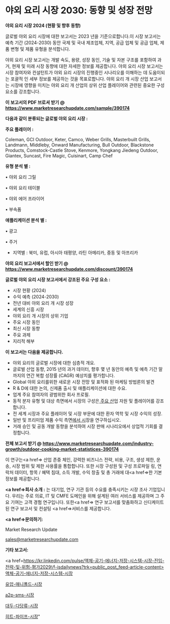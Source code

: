 # 야외 요리 시장 2030: 동향 및 성장 전망

<strong>야외 요리 시장 2024 (현황 및 향후 동향)</strong>

글로벌 야외 요리 시장에 대한 보고서는 2023 년을 기준으로합니다.이 시장 보고서는 예측 기간 (2024-2030) 동안 국제 및 국내 제조업체, 지역, 공급 업체 및 공급 업체, 제품 변형 및 제품 유형을 분석합니다.

야외 요리 시장 보고서는 개발 속도, 용량, 성장 동인, 기술 및 자본 구조를 포함하여 과거, 현재 및 미래 시장 동향에 대한 자세한 정보를 제공합니다. 야외 요리 시장 보고서는 시장 참여자와 컨설턴트가 야외 요리 시장의 진행중인 시나리오를 이해하는 데 도움이되는 포괄적 인 세부 정보를 제공하는 것을 목표로합니다. 야외 요리 개 시장 산업 보고서는 시장에 영향을 미치는 야외 요리 개 산업의 상위 산업 플레이어와 관련된 중요한 구성 요소를 강조합니다.



<strong>이 보고서의 PDF 브로셔 받기 @ <a href=https://www.marketresearchupdate.com/sample/390174>https://www.marketresearchupdate.com/sample/390174</a></strong>



<strong>다음과 같이 분류되는 글로벌 야외 요리 시장 :</strong>



<strong>주요 플레이어 :</strong>

Coleman, GCI Outdoor, Keter, Camco, Weber Grills, Masterbuilt Grills, Landmann, Middleby, Onward Manufacturing, Bull Outdoor, Blackstone Products, Comstock-Castle Stove, Kenmore, Yongkang Jiedeng Outdoor, Giantex, Suncast, Fire Magic, Cuisinart, Camp Chef



<strong>유형 분석 별 :</strong>

• 야외 요리 그릴

• 야외 요리 테이블

• 야외 에어 프라이어

• 부속품



<strong>애플리케이션 분석 별 :</strong>

• 광고

• 주거

<ul>
  <li>지역별 : 북미, 유럽, 아시아 태평양, 라틴 아메리카, 중동 및 아프리카</li>
</ul>


<strong>야외 요리 보고서에서 할인 받기 @ <a href=https://www.marketresearchupdate.com/discount/390174>https://www.marketresearchupdate.com/discount/390174</a></strong>



<strong>글로벌 야외 요리 시장 보고서에서 강조된 주요 구성 요소 :</strong>
<ul>
  <li>시장 현황 (2024)</li>
  <li>수익 예측 (2024-2030)</li>
  <li>전년 대비 야외 요리 개 시장 성장</li>
  <li>세계의 신흥 시장</li>
  <li>야외 요리 개 시장의 상위 기업</li>
  <li>주요 시장 동인</li>
  <li>최신 시장 동향</li>
  <li>주요 과제</li>
  <li>지리적 해부</li>
</ul>


<strong>이 보고서는 다음을 제공합니다.</strong>
<ul>
  <li>야외 요리의 글로벌 시장에 대한 심층적 개요.</li>
  <li>글로벌 산업 동향, 2015 년의 과거 데이터, 향후 몇 년 동안의 예측 및 예측 기간 말까지의 연간 복합 성장률 (CAGR) 예상치를 평가합니다.</li>
  <li>Global 야외 요리를위한 새로운 시장 전망 및 표적화 된 마케팅 방법론의 발견</li>
  <li>R &amp; D에 대한 논의, 신제품 출시 및 애플리케이션에 대한 수요.</li>
  <li>업계 주요 참여자의 광범위한 회사 프로필.</li>
  <li>동적 분자 유형 및 대상 측면에서 시장의 구성은<a href=> 주요 산</a>업 자원 및 플레이어를 강조합니다.</li>
  <li>전 세계 시장과 주요 플레이어 및 시장 부문에 대한 환자 역학 및 시장 수익의 성장.</li>
  <li>일반 및 프리미엄 제품 수익 측면<a href=>에서 시</a>장을 연구하십시오.</li>
  <li>거래 승인 및 공동 개발 동향을 분석하여 시장 판매 시나리오에서 상업적 기회를 결정합니다.</li>
</ul>



<strong>전체 보고서 받기 @ <a href=https://www.marketresearchupdate.com/industry-growth/outdoor-cooking-market-statistices-390174>https://www.marketresearchupdate.com/industry-growth/outdoor-cooking-market-statistices-390174</a></strong>

이 연구는<a href=> 산업 존중</a> 체인, 강력한 비즈니스 전략, 비용, 구조, 생성 제한, 운송, 시장 범위 및 제한 사용률을 통합합니다. 또한 시장 구성원 및 구성 프로파일 링, 연락처 데이터, 항목 / 혜택 침대, 소득 개발, 수익 창출 및 총 거래에 대<a href=>한 기본 </a>정보를 제공합니다.



<strong><a href=>회사 소</a>개 :</strong>
는 대기업, 연구 기관 등의 수요를 충족시키는 시장 조사 기업입니다. 우리는 주로 의료, IT 및 CMFE 도메인을 위해 설계된 여러 서비스를 제공하며 그 주요 기여는 고객 경험 연구입니다. 또한<a href=> 연구 보</a>고서를 맞춤화하고 신디케이트 된 연구 보고서 및 컨설팅 <a href=>서비스</a>를 제공합니다.



<strong><a href=>문의하기:</a></strong>

Market Research Update

sales@marketresearchupdate.com



<strong>기타 보고서:</strong>

<a href=https://kr.linkedin.com/pulse/액체-공기-에너지-저장-시스템-시장-진입-전략-및-위험-평가2029년-isdailynews?trk=public_post_feed-article-content>액체-공기-에너지-저장-시스템-시장</a>

<a href=https://www.linkedin.com/pulse/유압-매니폴드-시장-세분화-연구-및-목표-고객2029년-trend-tracking-tips-360-analysis/>유압-매니폴드-시장</a>

<a href=https://www.linkedin.com/pulse/a2p-sms-시장-현재-및-미래-성장-2029-trend-tracking-tips-360-analysis-w7alf/>a2p-sms-시장</a>

<a href=https://www.linkedin.com/pulse/대두-다당류-시장-동향-및-성장-전망-data-dive-diaries-24-analysis-gqywf/>대두-다당류-시장</a>

<a href=https://www.linkedin.com/pulse/히트-파이프-시장-규모-및-성장-2023-analytics-avenue-adventures-24-ana-jyyec/>히트-파이프-시장</a>"
